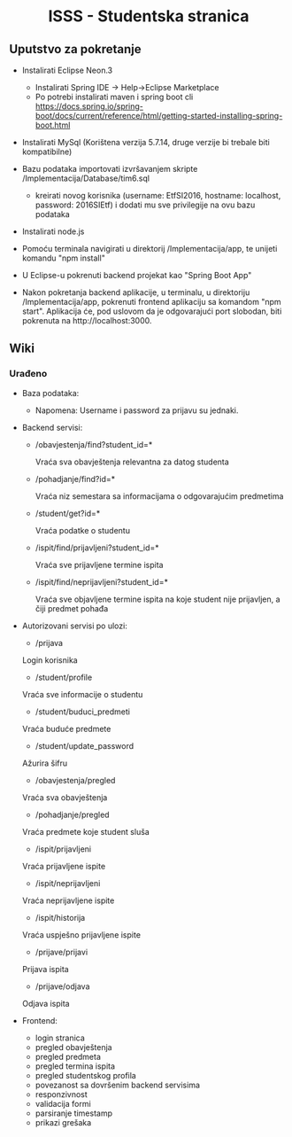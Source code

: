 <h1 align="center">
ISSS - Studentska stranica
</h1>


## Uputstvo za pokretanje

* Instalirati Eclipse Neon.3
    *   Instalirati Spring IDE -> Help->Eclipse Marketplace
    *   Po potrebi instalirati maven i spring boot cli https://docs.spring.io/spring-boot/docs/current/reference/html/getting-started-installing-spring-boot.html
    
*   Instalirati MySql (Korištena verzija 5.7.14, druge verzije bi trebale biti kompatibilne)

*  Bazu podataka importovati izvršavanjem skripte /Implementacija/Database/tim6.sql
    * kreirati novog korisnika (username: EtfSI2016, hostname: localhost, password: 2016SIEtf) i dodati mu sve  privilegije na ovu bazu podataka
    
* Instalirati node.js

* Pomoću terminala navigirati u direktorij /Implementacija/app, te unijeti komandu "npm install"

* U Eclipse-u pokrenuti backend projekat kao "Spring Boot App"

* Nakon pokretanja backend aplikacije, u terminalu, u direktoriju /Implementacija/app, pokrenuti frontend aplikaciju sa komandom "npm start". Aplikacija će, pod uslovom da je odgovarajući port slobodan, biti pokrenuta na http://localhost:3000.

## Wiki

### Urađeno

* Baza podataka:
	* Napomena: Username i password za prijavu su jednaki.

* Backend servisi:
	* /obavjestenja/find?student_id=*
	
    	Vraća sva obavještenja relevantna za datog studenta
        
    * /pohadjanje/find?id=*
	
    	Vraća niz semestara sa informacijama o odgovarajućim predmetima
        
    * /student/get?id=*
	
    	Vraća podatke o studentu
        
    * /ispit/find/prijavljeni?student_id=*
	
    	Vraća sve prijavljene termine ispita

    * /ispit/find/neprijavljeni?student_id=*
	
    	Vraća sve objavljene termine ispita na koje student nije prijavljen, a čiji predmet pohađa

* Autorizovani servisi po ulozi:

	* /prijava
	
	Login korisnika

	* /student/profile

	Vraća sve informacije o studentu

	* /student/buduci_predmeti

	Vraća buduće predmete

	* /student/update_password

	Ažurira šifru
	
	* /obavjestenja/pregled
	
	Vraća sva obavještenja

	* /pohadjanje/pregled

	Vraća predmete koje student sluša

	* /ispit/prijavljeni
	
	Vraća prijavljene ispite

	* /ispit/neprijavljeni

	Vraća neprijavljene ispite

	* /ispit/historija

	Vraća uspješno prijavljene ispite

	* /prijave/prijavi

	Prijava ispita

	* /prijave/odjava
	
	Odjava ispita

	

* Frontend:
	* login stranica
	* pregled obavještenja
	* pregled predmeta
	* pregled termina ispita
	* pregled studentskog profila
	* povezanost sa dovršenim backend servisima
	* responzivnost
	* validacija formi 
	* parsiranje timestamp
	* prikazi grešaka
        

